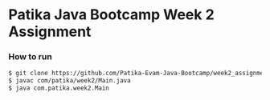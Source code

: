 # Patika Java Bootcamp Week 2 Assignment

### How to run
```bash 
$ git clone https://github.com/Patika-Evam-Java-Bootcamp/week2_assignment-egeoz.git && cd week2_assignment-egeoz/
$ javac com/patika/week2/Main.java
$ java com.patika.week2.Main
```

